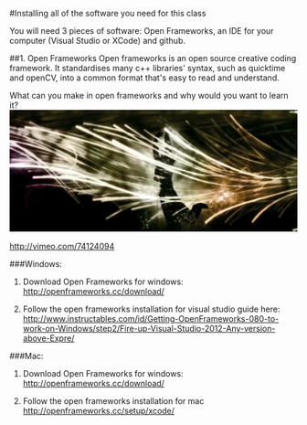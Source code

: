 #Installing all of the software you need for this class 

You will need 3 pieces of software:
Open Frameworks, an IDE for your computer (Visual Studio or XCode) and github.  


##1. Open Frameworks 
Open frameworks is an open source creative coding framework. It standardises many c++ libraries' syntax, such as quicktime and openCV, into a common format that's easy to read and understand.

What can you make in open frameworks and why would you want to learn it? 
![](/images/ofInspiration.png?raw=true)

<http://vimeo.com/74124094>
 
###Windows: 
1. Download Open Frameworks for windows:
<http://openframeworks.cc/download/>

2. Follow the open frameworks installation for visual studio guide here: 
http://www.instructables.com/id/Getting-OpenFrameworks-080-to-work-on-Windows/step2/Fire-up-Visual-Studio-2012-Any-version-above-Expre/


###Mac: 
1. Download Open Frameworks for windows: 
<http://openframeworks.cc/download/>

2. Follow the open frameworks installation for mac 
<http://openframeworks.cc/setup/xcode/>



